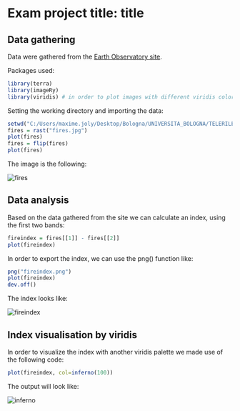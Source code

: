 # Exam project title: title

## Data gathering

Data were gathered from the [Earth Observatory site](https://earthobservatory.nasa.gov/).

Packages used:

``` r
library(terra)
library(imageRy)
library(viridis) # in order to plot images with different viridis color ramp palettes
```

Setting the working directory and importing the data:

``` r
setwd("C:/Users/maxime.joly/Desktop/Bologna/UNIVERSITA_BOLOGNA/TELERILEVAMENTO/Test_Exam") # for Windows users change the back slash \ to slash /
fires = rast("fires.jpg")
plot(fires)
fires = flip(fires)
plot(fires)
```

The image is the following:

![fires](https://github.com/user-attachments/assets/e0f07ba3-8883-4b8b-b9e8-8e1a2049f296)

## Data analysis

Based on the data gathered from the site we can calculate an index, using the first two bands:

``` r
fireindex = fires[[1]] - fires[[2]]
plot(fireindex)
```

In order to export the index, we can use the png() function like:

``` r
png("fireindex.png")
plot(fireindex)
dev.off()
```

The index looks like:

![fireindex](https://github.com/user-attachments/assets/0690737f-e49b-4b94-9178-29ad76804765)

## Index visualisation by viridis

In order to visualize the index with another viridis palette we made use of the following code:

``` r
plot(fireindex, col=inferno(100))
```

The output will look like:

![inferno](https://github.com/user-attachments/assets/9bab43f4-5374-4e4d-9115-25a1c234fea6)
